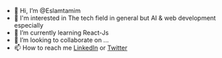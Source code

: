 - 👋 Hi, I’m @Eslamtamim
- 👀 I'm interested in The tech field in general but AI & web development especially
- 🌱 I’m currently learning React-Js
- 💞️ I’m looking to collaborate on ...
- 📫 How to reach me [LinkedIn](https://www.linkedin.com/in/eslamtamim/) or [Twitter](https://www.Twitter.com/MimatMalxe/)

<!---
Eslamtamim/Eslamtamim is a ✨ special ✨ repository because its `README.md` (this file) appears on your GitHub profile.
You can click the Preview link to take a look at your changes.
--->
